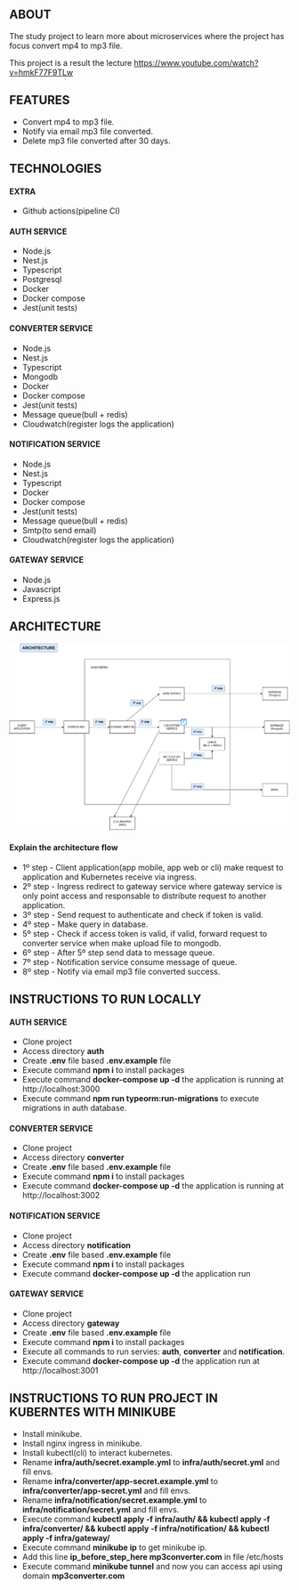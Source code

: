 ## ABOUT

The study project to learn more about microservices where the project has focus convert mp4 to mp3 file.

This project is a result the lecture https://www.youtube.com/watch?v=hmkF77F9TLw

## FEATURES 
- Convert mp4 to mp3 file.
- Notify via email mp3 file converted.
- Delete mp3 file converted after 30 days.

## TECHNOLOGIES

#### EXTRA
- Github actions(pipeline CI)

#### AUTH SERVICE
- Node.js
- Nest.js
- Typescript
- Postgresql
- Docker
- Docker compose
- Jest(unit tests)

#### CONVERTER SERVICE
- Node.js
- Nest.js
- Typescript
- Mongodb
- Docker
- Docker compose
- Jest(unit tests)
- Message queue(bull + redis)
- Cloudwatch(register logs the application)

#### NOTIFICATION SERVICE
- Node.js
- Nest.js
- Typescript
- Docker
- Docker compose
- Jest(unit tests)
- Message queue(bull + redis)
- Smtp(to send email)
- Cloudwatch(register logs the application)

#### GATEWAY SERVICE
- Node.js
- Javascript
- Express.js

## ARCHITECTURE
![Architecture the project](./architecture-converter-mp4-to-mp3-file.drawio.png)

#### Explain the architecture flow
- 1º step - Client application(app mobile, app web or cli) make request to application and Kubernetes receive via ingress.
- 2º step - Ingress redirect to gateway service where gateway service is only point access and responsable to distribute request to another application.
- 3º step - Send request to authenticate and check if token is valid.
- 4º step - Make query in database.
- 5º step - Check if access token is valid, if valid, forward request to converter service when make upload file to mongodb.
- 6º step - After 5º step send data to message queue.
- 7º step - Notification service consume message of queue.
- 8º step - Notify via email mp3 file converted success. 

## INSTRUCTIONS TO RUN LOCALLY

#### AUTH SERVICE
- Clone project
- Access directory **auth**
- Create **.env** file based **.env.example** file
- Execute command **npm i** to install packages
- Execute command **docker-compose up -d** the application is running at http://localhost:3000
- Execute command **npm run typeorm:run-migrations** to execute migrations in auth database.

#### CONVERTER SERVICE
- Clone project
- Access directory **converter**
- Create **.env** file based **.env.example** file
- Execute command **npm i** to install packages
- Execute command **docker-compose up -d** the application is running at http://localhost:3002

#### NOTIFICATION SERVICE
- Clone project
- Access directory **notification**
- Create **.env** file based **.env.example** file
- Execute command **npm i** to install packages
- Execute command **docker-compose up -d** the application run

#### GATEWAY SERVICE
- Clone project
- Access directory **gateway**
- Create **.env** file based **.env.example** file
- Execute command **npm i** to install packages
- Execute all commands to run servies: **auth**, **converter** and **notification**.
- Execute command **docker-compose up -d** the application run at http://localhost:3001

## INSTRUCTIONS TO RUN PROJECT IN KUBERNTES WITH MINIKUBE

- Install minikube.
- Install nginx ingress in minikube.
- Install kubectl(cli) to interact kubernetes.
- Rename **infra/auth/secret.example.yml** to **infra/auth/secret.yml** and fill envs.
- Rename **infra/converter/app-secret.example.yml** to **infra/converter/app-secret.yml** and fill envs.
- Rename **infra/notification/secret.example.yml** to **infra/notification/secret.yml** and fill envs.
- Execute command **kubectl apply -f infra/auth/ && kubectl apply -f infra/converter/ && kubectl apply -f infra/notification/ && kubectl apply -f infra/gateway/**
- Execute command **minikube ip** to get minikube ip.
- Add this line **ip_before_step_here   mp3converter.com** in file /etc/hosts
- Execute command **minikube tunnel** and now you can access api using domain **mp3converter.com**